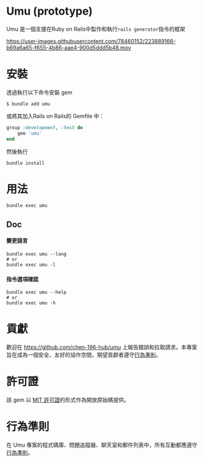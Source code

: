 

# Umu (prototype)

Umu 是一個支援在Ruby on Rails中製作和執行`rails generator`指令的框架



https://user-images.githubusercontent.com/78460152/223889166-b69a6a65-f655-4b86-aae4-900d5ddd5b48.mov



# 安裝
透過執行以下命令安裝 gem

    $ bundle add umu

或將其加入Rails on Rails的 Gemfile 中：
```ruby
group :development, :test do
    gem 'umu'
end
```
然後執行
```
bundle install
```

# 用法
```
bundle exec umu
```

## Doc

#### 變更語言
```
bundle exec umu --lang
# or
bundle exec umu -l
```
#### 指令選項確認
```
bundle exec umu --help
# or
bundle exec umu -h
```


# 貢獻
歡迎在 https://github.com/chen-196-hub/umu 上報告錯誤和拉取請求。本專案旨在成為一個安全、友好的協作空間，期望貢獻者遵守[行為準則](https://github.com/chen-196-hub/umu/blob/main/CODE_OF_CONDUCT.md)。

# 許可證
該 gem 以 [MIT 許可證](https://opensource.org/licenses/MIT)的形式作為開放原始碼提供。

# 行為準則
在 Umu 專案的程式碼庫、問題追蹤器、聊天室和郵件列表中，所有互動都應遵守[行為準則](https://github.com/chen-196-hub/umu/blob/main/CODE_OF_CONDUCT.md)。
